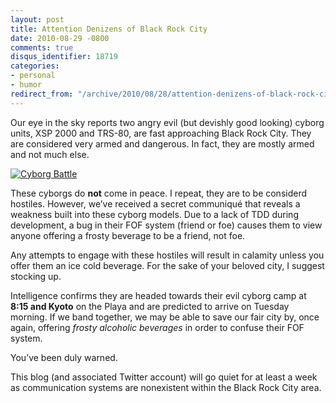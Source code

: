 ```yaml
---
layout: post
title: Attention Denizens of Black Rock City
date: 2010-08-29 -0800
comments: true
disqus_identifier: 18719
categories:
- personal
- humor
redirect_from: "/archive/2010/08/28/attention-denizens-of-black-rock-city.aspx/"
---
```


Our eye in the sky reports two angry evil (but devishly good looking)
cyborg units, XSP 2000 and TRS-80, are fast approaching Black Rock City.
They are considered very armed and dangerous. In fact, they are mostly
armed and not much else.

[![Cyborg
Battle](https://haacked.com/images/haacked_com/WindowsLiveWriter/AttentionDenizensofBlackRockCity_FF91/IMGP4360_thumb_1.jpg "Cyborg Battle")](https://haacked.com/images/haacked_com/WindowsLiveWriter/AttentionDenizensofBlackRockCity_FF91/IMGP4360_1.jpg)

These cyborgs do **not** come in peace. I repeat, they are to be
considerd hostiles. However, we’ve received a secret communiqué that
reveals a weakness built into these cyborg models. Due to a lack of TDD
during development, a bug in their FOF system (friend or foe) causes
them to view anyone offering a frosty beverage to be a friend, not foe.

Any attempts to engage with these hostiles will result in calamity
unless you offer them an ice cold beverage. For the sake of your beloved
city, I suggest stocking up.

Intelligence confirms they are headed towards their evil cyborg camp at
**8:15 and Kyoto** on the Playa and are predicted to arrive on Tuesday
morning. If we band together, we may be able to save our fair city by,
once again, offering *frosty alcoholic beverages* in order to confuse
their FOF system.

You’ve been duly warned.

This blog (and associated Twitter account) will go quiet for at least a
week as communication systems are nonexistent within the Black Rock City
area.

